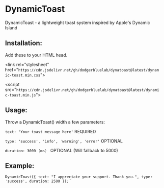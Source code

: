 # DynamicToast
 DynamicToast - a lightweight toast system inspired by Apple's Dynamic Island

## Installation:
Add these to your HTML head.

\<link rel="stylesheet" href="`https://cdn.jsdelivr.net/gh/dodgerbluelab/dynatoast@latest/dynamic-toast.min.css`">

\<script src="`https://cdn.jsdelivr.net/gh/dodgerbluelab/dynatoast@latest/dynamic-toast.min.js`"></script>

## Usage: 

Throw a DynamicToast() width a few parameters:

`text: 'Your toast message here'` REQUIRED

`type: 'success', 'info', 'warning', 'error'` OPTIONAL

`duration: 3000 (ms) ` OPTIONAL (Will fallback to 5000)

## Example: 
`DynamicToast({
   text: "I appreciate your support. Thank you.",
   type: 'success',
   duration: 2500
});´`

